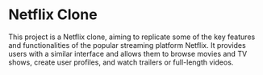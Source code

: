 # Netflix Clone
This project is a Netflix clone, aiming to replicate some of the key features and functionalities of the popular streaming platform Netflix. It provides users with a similar interface and allows them to browse movies and TV shows, create user profiles, and watch trailers or full-length videos.
